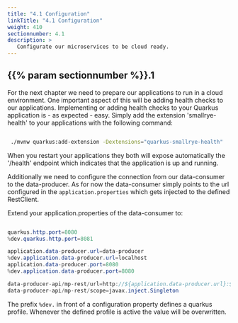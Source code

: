 ```yaml
---
title: "4.1 Configuration"
linkTitle: "4.1 Configuration"
weight: 410
sectionnumber: 4.1
description: >
   Configurate our microservices to be cloud ready.
---
```


## {{% param sectionnumber %}}.1

For the next chapter we need to prepare our applications to run in a cloud environment. One important aspect of this will be adding health checks to our applications. Implementing or adding health checks to your Quarkus application is - as expected - easy. Simply add the extension 'smallrye-health' to your applications with the following command:

```bash

 ./mvnw quarkus:add-extension -Dextensions="quarkus-smallrye-health"

```

When you restart your applications they both will expose automatically the '/health' endpoint which indicates that the application is up and running.

Additionally we need to configure the connection from our data-consumer to the data-producer. As for now the data-consumer simply points to the url configured in the `application.properties` which gets injected to the defined RestClient.

Extend your application.properties of the data-consumer to:

```java

quarkus.http.port=8080
%dev.quarkus.http.port=8081

application.data-producer.url=data-producer
%dev.application.data-producer.url=localhost
application.data-producer.port=8080
%dev.application.data-producer.port=8080

data-producer-api/mp-rest/url=http://${application.data-producer.url}:${application.data-producer.port}
data-producer-api/mp-rest/scope=javax.inject.Singleton

```

The prefix `%dev.` in front of a configuration property defines a quarkus profile. Whenever the defined profile is active the value will be overwritten.
